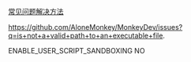 [常见问题解决方法](https://crifan.github.io/ios_re_monkeydev_debug/website/env_setup/init_monkeydev/common_issues.html)

https://github.com/AloneMonkey/MonkeyDev/issues?q=is+not+a+valid+path+to+an+executable+file.

ENABLE_USER_SCRIPT_SANDBOXING NO
